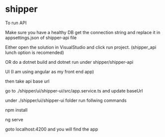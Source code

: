 # shipper

To run API

Make sure you have a healthy DB get the connection string and replace it in appsettings.json of shipper-api file

Either open the solution in VisualStudio and click run project. (shipper_api lunch option is recomended)

OR do a dotnet build and dotnet run under shipper/shipper-api

UI
(I am using angular as my front end app)

then take api base url

go to ./shipper/ui/shipper-ui/src/app.service.ts and update baseUrl

under ./shipper/ui/shipper-ui folder run follwing commands

npm install

ng serve

goto localhost:4200 and you will find the app 




